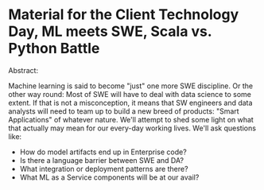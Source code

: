 # Material for the Client Technology Day, ML meets SWE, Scala vs. Python Battle

Abstract:

Machine learning is said to become "just" one more SWE discipline. Or the other way round: Most of SWE will have to deal with data science to some extent.
If that is not a misconception, it means that SW engineers and data analysts will need to team up to build a new breed of products: "Smart Applications" of whatever nature.
We'll attempt to shed some light on what that actually may mean for our every-day working lives.
We'll ask questions like: 
 - How do model artifacts end up in Enterprise code?
 - Is there a language barrier between SWE and DA?
 - What integration or deployment patterns are there?
 - What ML as a Service components will be at our avail?
